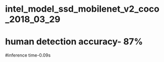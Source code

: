 # intel_model_ssd_mobilenet_v2_coco_2018_03_29
# human detection accuracy- 87%
#inference time-0.09s
